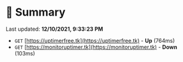 # 📖 Summary
Last updated: **12/10/2021, 9:33:23 PM**

- `GET` [https://uptimerfree.tk](https://uptimerfree.tk) - **Up** (764ms)
- `GET` [https://monitoruptimer.tk](https://monitoruptimer.tk) - **Down** (103ms)

